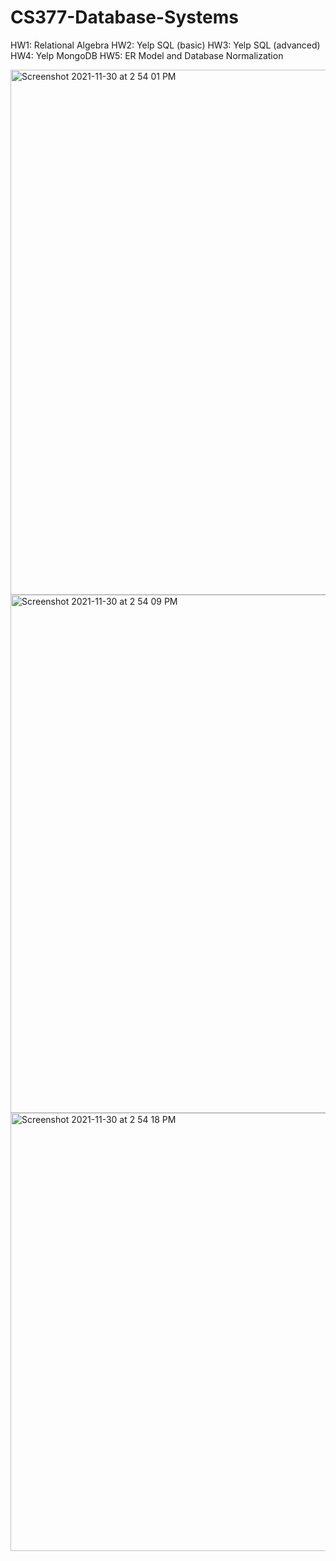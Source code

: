 # CS377-Database-Systems

HW1: Relational Algebra
HW2: Yelp SQL (basic)
HW3: Yelp SQL (advanced)
HW4: Yelp MongoDB
HW5: ER Model and Database Normalization

<img width="840" alt="Screenshot 2021-11-30 at 2 54 01 PM" src="https://user-images.githubusercontent.com/73702692/144118290-2106d658-1665-455c-b076-14dea3f02977.png">
<img width="829" alt="Screenshot 2021-11-30 at 2 54 09 PM" src="https://user-images.githubusercontent.com/73702692/144118298-ee6dc4dd-46ee-4430-a1ea-b23064f5b886.png">
<img width="701" alt="Screenshot 2021-11-30 at 2 54 18 PM" src="https://user-images.githubusercontent.com/73702692/144118324-8476145b-c36a-4904-938c-67faab74d906.png">
